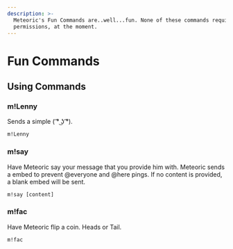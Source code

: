 ```yaml
---
description: >-
  Meteoric's Fun Commands are..well...fun. None of these commands require role
  permissions, at the moment.
---
```


# Fun Commands

## Using Commands

### m!Lenny

Sends a simple \( ͡° ͜ʖ ͡°\).

```
m!Lenny
```

### m!say

Have Meteoric say your message that you provide him with. Meteoric sends a embed to prevent @everyone and @here pings. If no content is provided, a blank embed will be sent.

```text
m!say [content]
```

### m!fac

Have Meteoric flip a coin. Heads or Tail.

```text
m!fac
```

